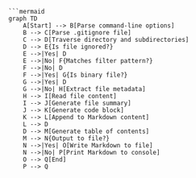 ```mermaid
```mermaid
graph TD
    A[Start] --> B[Parse command-line options]
    B --> C[Parse .gitignore file]
    C --> D[Traverse directory and subdirectories]
    D --> E{Is file ignored?}
    E -->|Yes| D
    E -->|No| F{Matches filter pattern?}
    F -->|No| D
    F -->|Yes| G{Is binary file?}
    G -->|Yes| D
    G -->|No| H[Extract file metadata]
    H --> I[Read file content]
    I --> J[Generate file summary]
    J --> K[Generate code block]
    K --> L[Append to Markdown content]
    L --> D
    D --> M[Generate table of contents]
    M --> N{Output to file?}
    N -->|Yes| O[Write Markdown to file]
    N -->|No| P[Print Markdown to console]
    O --> Q[End]
    P --> Q
```
